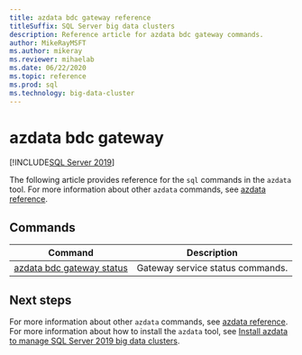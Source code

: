 ```yaml
---
title: azdata bdc gateway reference
titleSuffix: SQL Server big data clusters
description: Reference article for azdata bdc gateway commands.
author: MikeRayMSFT
ms.author: mikeray
ms.reviewer: mihaelab
ms.date: 06/22/2020
ms.topic: reference
ms.prod: sql
ms.technology: big-data-cluster
---
```


# azdata bdc gateway

[!INCLUDE[SQL Server 2019](../../includes/applies-to-version/sqlserver2019.md)]

The following article provides reference for the `sql` commands in the `azdata` tool. For more information about other `azdata` commands, see [azdata reference](reference-azdata.md).

## Commands
| Command | Description |
| --- | --- |
[azdata bdc gateway status](reference-azdata-bdc-gateway-status.md) | Gateway service status commands.

## Next steps

For more information about other `azdata` commands, see [azdata reference](reference-azdata.md). For more information about how to install the `azdata` tool, see [Install azdata to manage SQL Server 2019 big data clusters](deploy-install-azdata.md).
